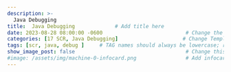 ```yaml
---
description: >-
  Java Debugging
title:  Java Debugging             # Add title here
date: 2023-08-28 08:00:00 -0600                           # Change the date to match completion date
categories: [17 SCR, Java Debugging]                     # Change Templates to Writeup
tags: [scr, java, debug ]     # TAG names should always be lowercase; replace template with writeup, and add relevant tags
show_image_post: false                                    # Change this to true
#image: /assets/img/machine-0-infocard.png                # Add infocard image here for post preview image
---
```



